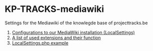# KP-TRACKS-mediawiki

Settings for the Mediawiki of the knowlegde base of projecttracks.be

1. [Configurations to our MediaWiki installation (LocalSettings)](Settings.md)
2. [A list of used extensions and their function](Extensions.md)
3. [LocalSettings.php example](LocalSettings.php)
